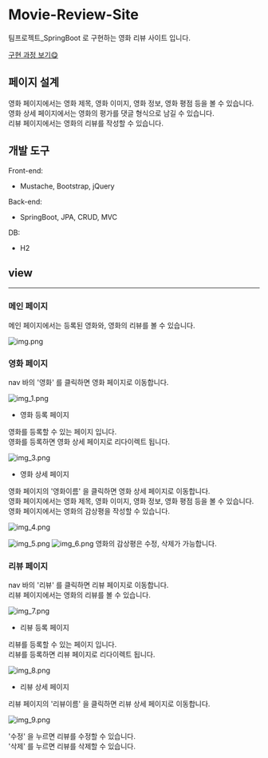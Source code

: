 # Movie-Review-Site
팀프로젝트_SpringBoot 로 구현하는 영화 리뷰 사이트 입니다.   

[구현 과정 보기😋](https://gallery-k.tistory.com/category/%EC%BB%B4%ED%93%A8%ED%84%B0/%EC%9B%B9%20%EA%B0%9C%EB%B0%9C_%ED%8C%80%ED%94%8C)

## 페이지 설계

영화 페이지에서는 영화 제목, 영화 이미지, 영화 정보, 영화 평점 등을 볼 수 있습니다.   
영화 상세 페이지에서는 영화의 평가를 댓글 형식으로 남길 수 있습니다.   
리뷰 페이지에서는 영화의 리뷰를 작성할 수 있습니다.   

[comment]: <> (## DB 설계)

## 개발 도구

Front-end:
- Mustache, Bootstrap, jQuery

Back-end:
- SpringBoot, JPA, CRUD, MVC

DB: 
- H2

[comment]: <> (- MySQL)

[comment]: <> (## 업무 분담)

## view

---

### 메인 페이지   
메인 페이지에서는 등록된 영화와, 영화의 리뷰를 볼 수 있습니다.   

![img.png](image/img.png)

### 영화 페이지   
nav 바의 '영화' 를 클릭하면 영화 페이지로 이동합니다.   

![img_1.png](image/img_1.png)

- 영화 등록 페이지   

영화를 등록할 수 있는 페이지 입니다.   
영화를 등록하면 영화 상세 페이지로 리다이렉트 됩니다.

![img_3.png](image/img_3.png)


- 영화 상세 페이지   

영화 페이지의 '영화이름' 을 클릭하면 영화 상세 페이지로 이동합니다.   
영화 페이지에서는 영화 제목, 영화 이미지, 영화 정보, 영화 평점 등을 볼 수 있습니다.   
영화 페이지에서는 영화의 감상평을 작성할 수 있습니다.   

![img_4.png](image/img_4.png)   

![img_5.png](image/img_5.png)
![img_6.png](image/img_6.png)
영화의 감상평은 수정, 삭제가 가능합니다.

### 리뷰 페이지    

nav 바의 '리뷰' 를 클릭하면 리뷰 페이지로 이동합니다.   
리뷰 페이지에서는 영화의 리뷰를 볼 수 있습니다.   

![img_7.png](image/img_7.png)


- 리뷰 등록 페이지   

리뷰를 등록할 수 있는 페이지 입니다.   
리뷰를 등록하면 리뷰 페이지로 리다이렉트 됩니다.

![img_8.png](image/img_8.png)

- 리뷰 상세 페이지

리뷰 페이지의 '리뷰이름' 을 클릭하면 리뷰 상세 페이지로 이동합니다.   

![img_9.png](image/img_9.png)

'수정' 을 누르면 리뷰를 수정할 수 있습니다.   
'삭제' 를 누르면 리뷰를 삭제할 수 있습니다.
